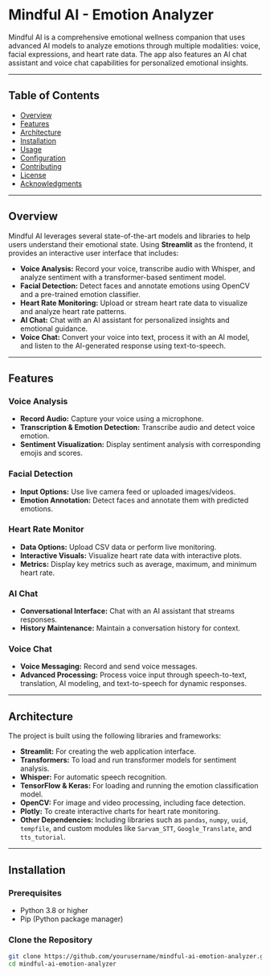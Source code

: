 # Mindful AI - Emotion Analyzer

Mindful AI is a comprehensive emotional wellness companion that uses advanced AI models to analyze emotions through multiple modalities: voice, facial expressions, and heart rate data. The app also features an AI chat assistant and voice chat capabilities for personalized emotional insights.

---

## Table of Contents
- [Overview](#overview)
- [Features](#features)
- [Architecture](#architecture)
- [Installation](#installation)
- [Usage](#usage)
- [Configuration](#configuration)
- [Contributing](#contributing)
- [License](#license)
- [Acknowledgments](#acknowledgments)

---

## Overview

Mindful AI leverages several state-of-the-art models and libraries to help users understand their emotional state. Using **Streamlit** as the frontend, it provides an interactive user interface that includes:

- **Voice Analysis:** Record your voice, transcribe audio with Whisper, and analyze sentiment with a transformer-based sentiment model.
- **Facial Detection:** Detect faces and annotate emotions using OpenCV and a pre-trained emotion classifier.
- **Heart Rate Monitoring:** Upload or stream heart rate data to visualize and analyze heart rate patterns.
- **AI Chat:** Chat with an AI assistant for personalized insights and emotional guidance.
- **Voice Chat:** Convert your voice into text, process it with an AI model, and listen to the AI-generated response using text-to-speech.

---

## Features

### Voice Analysis
- **Record Audio:** Capture your voice using a microphone.
- **Transcription & Emotion Detection:** Transcribe audio and detect voice emotion.
- **Sentiment Visualization:** Display sentiment analysis with corresponding emojis and scores.

### Facial Detection
- **Input Options:** Use live camera feed or uploaded images/videos.
- **Emotion Annotation:** Detect faces and annotate them with predicted emotions.

### Heart Rate Monitor
- **Data Options:** Upload CSV data or perform live monitoring.
- **Interactive Visuals:** Visualize heart rate data with interactive plots.
- **Metrics:** Display key metrics such as average, maximum, and minimum heart rate.

### AI Chat
- **Conversational Interface:** Chat with an AI assistant that streams responses.
- **History Maintenance:** Maintain a conversation history for context.

### Voice Chat
- **Voice Messaging:** Record and send voice messages.
- **Advanced Processing:** Process voice input through speech-to-text, translation, AI modeling, and text-to-speech for dynamic responses.

---

## Architecture

The project is built using the following libraries and frameworks:

- **Streamlit:** For creating the web application interface.
- **Transformers:** To load and run transformer models for sentiment analysis.
- **Whisper:** For automatic speech recognition.
- **TensorFlow & Keras:** For loading and running the emotion classification model.
- **OpenCV:** For image and video processing, including face detection.
- **Plotly:** To create interactive charts for heart rate monitoring.
- **Other Dependencies:** Including libraries such as `pandas`, `numpy`, `uuid`, `tempfile`, and custom modules like `Sarvam_STT`, `Google_Translate`, and `tts_tutorial`.

---

## Installation

### Prerequisites
- Python 3.8 or higher
- Pip (Python package manager)

### Clone the Repository
```bash
git clone https://github.com/yourusername/mindful-ai-emotion-analyzer.git
cd mindful-ai-emotion-analyzer
